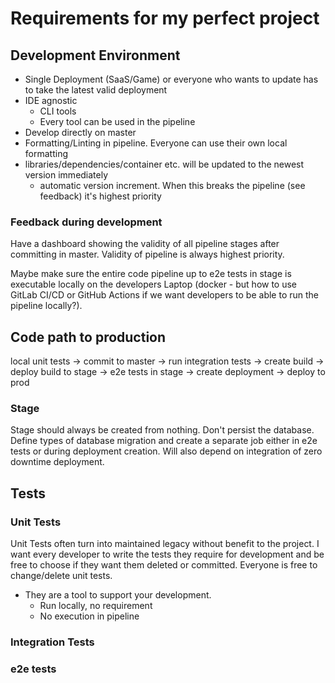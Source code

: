 # Requirements for my perfect project
## Development Environment
- Single Deployment (SaaS/Game) or everyone who wants to update has to take the latest valid deployment
- IDE agnostic 
	- CLI tools
	- Every tool can be used in the pipeline
- Develop directly on master
- Formatting/Linting in pipeline. Everyone can use their own local formatting
- libraries/dependencies/container etc. will be updated to the newest version immediately 
	- automatic version increment. When this breaks the pipeline (see feedback) it's highest priority

### Feedback during development
Have a dashboard showing the validity of all pipeline stages after committing in master. Validity of pipeline is always highest priority.

Maybe make sure the entire code pipeline up to e2e tests in stage is executable locally on the developers Laptop (docker - but how to use GitLab CI/CD or GitHub Actions if we want developers to be able to run the pipeline locally?).

## Code path to production
local unit tests -> commit to master -> run integration tests -> create build -> deploy build to stage -> e2e tests in stage -> create deployment -> deploy to prod

### Stage
Stage should always be created from nothing. Don't persist the database. Define types of database migration and create a separate job either in e2e tests or during deployment creation. Will also depend on integration of zero downtime deployment.

## Tests
### Unit Tests
Unit Tests often turn into maintained legacy without benefit to the project. I want every developer to write the tests they require for development and be free to choose if they want them deleted or committed. Everyone is free to change/delete unit tests.
* They are a tool to support your development.
	* Run locally, no requirement
	* No execution in pipeline

### Integration Tests

### e2e tests
